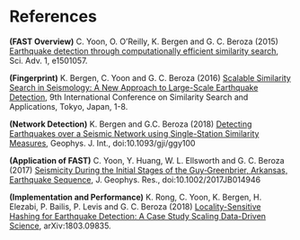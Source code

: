 # References

**(FAST Overview)** C. Yoon, O. O’Reilly, K. Bergen and G. C. Beroza (2015) [Earthquake
detection through computationally efficient similarity search](https://www.science.org/doi/10.1126/sciadv.1501057#:~:text=FAST%20detection%20results%20%20%20%20Metric%20,%20%2043%20%203%20more%20rows%20), Sci. Adv. 1, e1501057.

**(Fingerprint)** K. Bergen, C. Yoon and G. C. Beroza (2016) [Scalable Similarity Search in Seismology: A New Approach to Large-Scale Earthquake Detection](https://link.springer.com/chapter/10.1007/978-3-319-46759-7_23), 9th International Conference on Similarity Search and Applications, Tokyo, Japan, 1-8.

**(Network Detection)** K. Bergen and G.C. Beroza (2018) [Detecting Earthquakes over a Seismic Network using Single-Station Similarity Measures](https://ui.adsabs.harvard.edu/abs/2018GeoJI.213.1984B/abstract#:~:text=In%20this%20work%2C%20we%20present%20a%20set%20of,a%20network%20into%20a%20list%20of%20candidate%20events.), Geophys. J. Int., doi:10.1093/gji/ggy100

**(Application of FAST)** C. Yoon, Y. Huang, W. L. Ellsworth and G. C. Beroza (2017) [Seismicity During the Initial Stages of the Guy‐Greenbrier, Arkansas, Earthquake Sequence](https://agupubs.onlinelibrary.wiley.com/doi/full/10.1002/2017JB014946), J. Geophys. Res., doi:10.1002/2017JB014946

**(Implementation and Performance)** K. Rong, C. Yoon, K. Bergen, H. Elezabi, P. Bailis, P. Levis and G. C. Beroza (2018) [Locality-Sensitive Hashing for Earthquake Detection: A Case Study Scaling Data-Driven Science](https://dl.acm.org/doi/10.14778/3236187.3236214), arXiv:1803.09835.